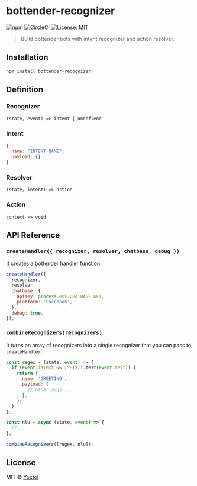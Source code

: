 # bottender-recognizer

[![npm](https://img.shields.io/npm/v/bottender-recognizer.svg?style=flat-square)](https://www.npmjs.com/package/bottender-recognizer)
[![CircleCI](https://circleci.com/gh/Yoctol/bottender-recognizer.svg?style=shield)](https://circleci.com/gh/Yoctol/bottender-recognizer)
[![License: MIT](https://img.shields.io/badge/License-MIT-yellow.svg)](https://opensource.org/licenses/MIT)

> Build bottender bots with intent recognizer and action resolver.

## Installation

```sh
npm install bottender-recognizer
```

## Definition

### Recognizer

```
(state, event) => intent | undefiend
```

### Intent

```js
{
  name: "INTENT_NAME",
  payload: {}
}
```

### Resolver

```
(state, intent) => action
```

### Action

```
context => void
```

## API Reference

### `createHandler({ recognizer, resolver, chatbase, debug })`

It creates a bottender handler function.

```js
createHandler({
  recognizer,
  resolver,
  chatbase: {
    apiKey: process.env.CHATBASE_KEY,
    platform: 'Facebook',
  },
  debug: true,
});
```

### `combineRecognizers(recognizers)`

It turns an array of recognizers into a single recognizer that you can pass to `createHandler`.

```js
const regex = (state, event) => {
  if (event.isText && /^Hi$/i.test(event.text)) {
    return {
      name: 'GREETING',
      payload: {
        // other args...
      },
    };
  }
};

const nlu = async (state, event) => {
  //...
};

combineRecognizers([regex, nlu]);
```

## License

MIT © [Yoctol](https://github.com/Yoctol/bottender-recognizer)
